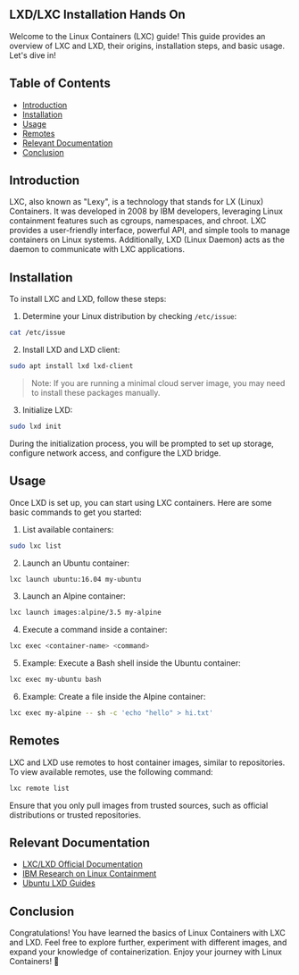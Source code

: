 ## LXD/LXC Installation Hands On

Welcome to the Linux Containers (LXC) guide! This guide provides an overview of LXC and LXD, their origins, installation steps, and basic usage. Let's dive in!

## Table of Contents

- [Introduction](#introduction)
- [Installation](#installation)
- [Usage](#usage)
- [Remotes](#remotes)
- [Relevant Documentation](#relevant-documentation)
- [Conclusion](#conclusion)

## Introduction

LXC, also known as "Lexy", is a technology that stands for LX (Linux) Containers. It was developed in 2008 by IBM developers, leveraging Linux containment features such as cgroups, namespaces, and chroot. LXC provides a user-friendly interface, powerful API, and simple tools to manage containers on Linux systems. Additionally, LXD (Linux Daemon) acts as the daemon to communicate with LXC applications.

## Installation

To install LXC and LXD, follow these steps:

1. Determine your Linux distribution by checking `/etc/issue`:

```bash
cat /etc/issue
```

2. Install LXD and LXD client:

```bash
sudo apt install lxd lxd-client
```

> Note: If you are running a minimal cloud server image, you may need to install these packages manually.

3. Initialize LXD:

```bash
sudo lxd init
```

During the initialization process, you will be prompted to set up storage, configure network access, and configure the LXD bridge.

## Usage

Once LXD is set up, you can start using LXC containers. Here are some basic commands to get you started:

1. List available containers:

```bash
sudo lxc list
```

2. Launch an Ubuntu container:

```bash
lxc launch ubuntu:16.04 my-ubuntu
```

3. Launch an Alpine container:

```bash
lxc launch images:alpine/3.5 my-alpine
```

4. Execute a command inside a container:

```bash
lxc exec <container-name> <command>
```

5. Example: Execute a Bash shell inside the Ubuntu container:

```bash
lxc exec my-ubuntu bash
```

6. Example: Create a file inside the Alpine container:

```bash
lxc exec my-alpine -- sh -c 'echo "hello" > hi.txt'
```

## Remotes

LXC and LXD use remotes to host container images, similar to repositories. To view available remotes, use the following command:

```bash
lxc remote list
```

Ensure that you only pull images from trusted sources, such as official distributions or trusted repositories.

## Relevant Documentation

- [LXC/LXD Official Documentation](https://linuxcontainers.org/lxc/introduction/)
- [IBM Research on Linux Containment](https://www.ibm.com/search?lang=en&cc=us&q=Linux+containment)
- [Ubuntu LXD Guides](https://ubuntu.com/lxd)

## Conclusion

Congratulations! You have learned the basics of Linux Containers with LXC and LXD. Feel free to explore further, experiment with different images, and expand your knowledge of containerization. Enjoy your journey with Linux Containers! 🚀